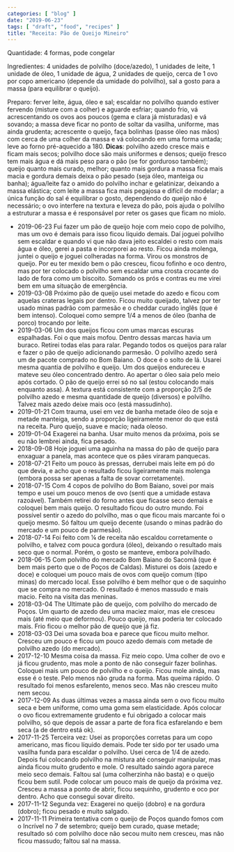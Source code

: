 ```yaml
---
categories: [ "blog" ]
date: "2019-06-23"
tags: [ "draft", "food", "recipes" ]
title: "Receita: Pão de Queijo Mineiro"
---
```

Quantidade: 4 formas, pode congelar

Ingredientes: 4 unidades de polvilho (doce/azedo), 1 unidades de leite,
1 unidade de óleo, 1 unidade de água, 2 unidades de queijo, cerca de
1 ovo por copo americano (depende da umidade do polvilho), sal a gosto
para a massa (para equilibrar o queijo).

Preparo: ferver leite, água, óleo e sal; escaldar no polvilho quando
estiver fervendo (misture com a colher) e aguarde esfriar; quando frio,
vá acrescentando os ovos aos poucos (gema e clara já misturadas) e vá
sovando; a massa deve ficar no ponto de soltar da vasilha, uniforme,
mas ainda grudenta; acrescente o queijo, faça bolinhas (passe óleo
nas mãos) com cerca de uma colher da massa e vá colocando em uma
forma untada; leve ao forno pré-aquecido a 180. **Dicas**: polvilho
azedo cresce mais e ficam mais secos; polvilho doce são mais uniformes
e densos; queijo fresco tem mais água e dá mais peso para o pão (se
for gorduroso também); queijo quanto mais curado, melhor; quanto mais
gordura a massa fica mais macia e gordura demais deixa o pão pesado (seja
óleo, manteiga ou banha); água/leite faz o amido do polvilho inchar
e gelatinizar, deixando a massa elástica; com leite a massa fica mais
pegajosa e difícil de modelar; a única função do sal é equilibrar
o gosto, dependendo do queijo não é necessário; o ovo interfere na
textura e leveza do pão, pois ajuda o polvilho a estruturar a massa e
é responsável por reter os gases que ficam no miolo. 

 - 2019-06-23 Fui fazer um pão de queijo hoje com meio copo de polvilho,
 mas um ovo é demais para isso ficou líquido demais. Daí joguei
 polvilho sem escaldar e quando vi que não dava jeito escaldei o resto
 com mais água e óleo, gerei a pasta e incorporei ao resto. Ficou
 ainda molenga, juntei o queijo e joguei colheradas na forma. Virou os
 monstros de queijo. Por eu ter mexido bem o pão cresceu, ficou fofinho
 e oco dentro, mas por ter colocado o polvilho sem escaldar uma crosta
 crocante do lado de fora como um biscoito. Somando os prós e contras
 eu me virei bem em uma situação de emergência.
 - 2019-03-08 Próximo pão de queijo usei metade do azedo e ficou com
 aquelas crateras legais por dentro. Ficou muito queijado, talvez por
 ter usado minas padrão com parmesão e o cheddar curado inglês (que
 é bem intenso). Coloquei como sempre 1/4 a menos de óleo (banha de
 porco) trocando por leite.
 - 2019-03-06 Um dos queijos ficou com umas marcas escuras espalhadas. Foi
 o que mais mofou. Dentro dessas marcas havia um buraco. Retirei todas
 elas para ralar. Pegando todos os queijos para ralar e fazer o pão
 de queijo adicionando parmesão. O polvilho azedo será um de pacote
 comprado no Bom Baiano. O doce é o solto de lá. Usarei mesma quantia
 de polvilho e queijo. Um dos queijos endureceu e mateve seu óleo
 concentrado dentro. Ao apertar o óleo saia pelo meio após cortado. O
 pão de queijo errei só no sal (estou colocando mais enquanto assa). A
 textura está consistente com a proporção 2/5 de polvilho azedo e
 mesma quantidade de queijo (diversos) e polvilho. Talvez mais azedo
 deixe mais oco (está massudinho).
 - 2019-01-21 Com trauma, usei em vez de banha metade óleo de soja e
 metade manteiga, sendo a proporção ligeiramente menor do que está
 na receita. Puro queijo, suave e macio; nada oleoso.
 - 2019-01-04 Exagerei na banha. Usar muito menos da próxima, pois se
 eu não lembrei ainda, fica pesado.
 - 2018-09-08 Hoje joguei uma aguinha na massa do pão de queijo para
 enxaguar a panela, mas acontece que os pães viraram panquecas.
 - 2018-07-21 Feito um pouco às pressas, derrubei mais leite em pó
 do que devia, e acho que o resultado ficou ligeiramente mais molenga
 (embora possa ser apenas a falta de sovar corretamente).
 - 2018-07-15 Com 4 copos de polvilho do Bom Baiano, sovei por mais
 tempo e usei um pouco menos de ovo (senti que a umidade estava
 razoável). Também retirei do forno antes que ficasse seco demais e
 coloquei bem mais queijo. O resultado ficou do outro mundo. Foi possível
 sentir o azedo do polvilho, mas o que ficou mais marcante foi o queijo
 mesmo. Só faltou um queijo decente (usando o minas padrão do mercado
 e um pouco de parmesão).
 - 2018-07-14 Foi feito com ¼ de receita não escaldou corretamente
 o polvilho, e talvez com pouca gordura (óleo), deixando o resultado
 mais seco que o normal. Porém, o gosto se manteve, embora polvilhado.
 - 2018-06-15 Com polvilho do mercado Bom Baiano do Sacomã (que é
 bem mais perto que o de Poços de Caldas). Misturei os dois (azedo e
 doce) e coloquei um pouco mais de ovos com queijo comum (tipo minas)
 do mercado local. Esse polvilho é bem melhor que o de saquinho que se
 compra no mercado. O resultado é menos massudo e mais macio. Feito na
 visita das meninas.
 - 2018-03-04 The Ultimate pão de queijo, com polvilho do mercado de
 Poços. Um quarto de azedo deu uma maciez maior, mas ele cresceu mais
 (até meio que deformou). Pouco queijo, mas poderia ter colocado
 mais. Frio ficou o melhor pão de queijo que já fiz.
 - 2018-03-03 Dei uma sovada boa e parece que ficou muito melhor. Cresceu
 um pouco e ficou um pouco azedo demais com metade de polvilho azedo
 (do mercado).
 - 2017-12-10 Mesma coisa da massa. Fiz meio copo. Uma colher de
 ovo e já ficou grudento, mas mole a ponto de não conseguir fazer
 bolinhas. Coloquei mais um pouco de polvilho e o queijo. Ficou mole
 ainda, mas esse é o teste. Pelo menos não gruda na forma. Mas queima
 rápido. O resultado foi menos esfarelento, menos seco. Mas não cresceu
 muito nem secou.
 - 2017-12-09 As duas últimas vezes a massa ainda sem o ovo ficou muito
 seca e bem uniforme, como uma goma sem elasticidade. Após colocar o
 ovo ficou extremamente grudento e fui obrigado a colocar mais polvilho,
 só que depois de assar a parte de fora fica esfarelando e bem seca
 (a de dentro está ok).
 - 2017-11-25 Terceira vez: Usei as proporções corretas para um
 copo americano, mas ficou líquido demais. Pode ter sido por ter
 usado uma vasilha funda para escaldar o polvilho. Usei cerca de 1/4 de
 azedo. Depois fui colocando polvilho na mistura até conseguir manipular,
 mas ainda ficou muito grudento e mole. O resultado saindo agora parece
 meio seco demais. Faltou sal (uma colherzinha não basta) e o queijo
 ficou bem sutil. Pode colocar um pouco mais de queijo da próxima
 vez. Cresceu a massa a ponto de abrir, ficou sequinho, grudento e oco
 por dentro. Acho que consegui sovar direito.
 - 2017-11-12 Segunda vez: Exagerei no queijo (dobro) e na gordura
 (dobro); ficou pesado e muito salgado.
 - 2017-11-11 Primeira tentativa com o queijo de Poços quando fomos
 com o Incrível no 7 de setembro; queijo bem curado, quase metade;
 resultado só com polvilho doce não secou muito nem cresceu, mas não
 ficou massudo; faltou sal na massa.

